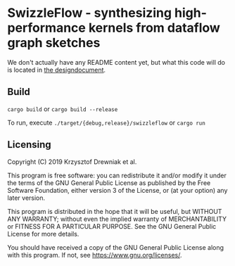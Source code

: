 # SwizzleFlow - synthesizing high-performance kernels from dataflow graph sketches

We don't actually have any README content yet, but what this code will
do is located in [the designdocument](https://www.overleaf.com/read/twvwgqfbxmyx).

## Build
`cargo build` or `cargo build --release`

To run, execute `./target/{debug,release}/swizzleflow` or `cargo run`
## Licensing
Copyright (C) 2019 Krzysztof Drewniak et al.

This program is free software: you can redistribute it and/or modify
it under the terms of the GNU General Public License as published by
the Free Software Foundation, either version 3 of the License, or
(at your option) any later version.

This program is distributed in the hope that it will be useful,
but WITHOUT ANY WARRANTY; without even the implied warranty of
MERCHANTABILITY or FITNESS FOR A PARTICULAR PURPOSE.  See the
GNU General Public License for more details.

You should have received a copy of the GNU General Public License
along with this program.  If not, see <https://www.gnu.org/licenses/>.
